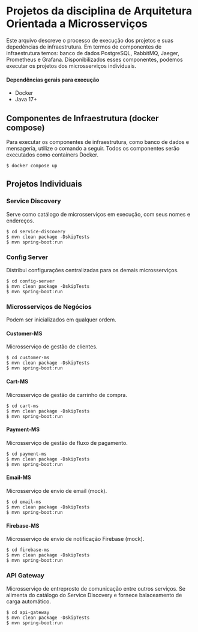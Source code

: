 # Projetos da disciplina de Arquitetura Orientada a Microsserviços

Este arquivo descreve o processo de execução dos projetos e suas depedências de infraestrutura.
Em termos de componentes de infraestrutura temos: banco de dados PostgreSQL, RabbitMQ, Jaeger, Prometheus e Grafana.
Disponibilizados esses componentes, podemos executar os projetos dos microsserviços individuais.

#### Dependências gerais para execução

- Docker
- Java 17+

## Componentes de Infraestrutura (docker compose)

Para executar os componentes de infraestrutura, como banco de dados e mensageria,
utilize o comando a seguir. Todos os componentes serão executados como containers Docker.

```
$ docker compose up
```

## Projetos Individuais

### Service Discovery 
Serve como catálogo de microsserviços em execução, com seus nomes e endereços.

```
$ cd service-discovery
$ mvn clean package -DskipTests
$ mvn spring-boot:run
```

### Config Server
Distribui configurações centralizadas para os demais microsserviços.

```
$ cd config-server
$ mvn clean package -DskipTests
$ mvn spring-boot:run
```

### Microsserviços de Negócios
Podem ser inicializados em qualquer ordem.

#### Customer-MS
Microsserviço de gestão de clientes.

```
$ cd customer-ms
$ mvn clean package -DskipTests
$ mvn spring-boot:run
```

#### Cart-MS
Microsserviço de gestão de carrinho de compra.

```
$ cd cart-ms
$ mvn clean package -DskipTests
$ mvn spring-boot:run
```

#### Payment-MS
Microsserviço de gestão de fluxo de pagamento.

```
$ cd payment-ms
$ mvn clean package -DskipTests
$ mvn spring-boot:run
```

#### Email-MS
Microsserviço de envio de email (mock).

```
$ cd email-ms
$ mvn clean package -DskipTests
$ mvn spring-boot:run
```

#### Firebase-MS
Microsserviço de envio de notificação Firebase (mock).

```
$ cd firebase-ms
$ mvn clean package -DskipTests
$ mvn spring-boot:run
```

### API Gateway
Microsserviço de entreprosto de comunicação entre outros serviços. Se alimenta do catálogo do Service Discovery e fornece balaceamento de carga automático.

```
$ cd api-gateway
$ mvn clean package -DskipTests
$ mvn spring-boot:run
```